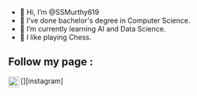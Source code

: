 - 👋 Hi, I’m @SSMurthy619
- 👀 I’ve done bachelor's degree in Computer Science.
- 🌱 I’m currently learning AI and Data Science.
- 💞️ I like playing Chess.

## Follow my page :
[<img align="left" alt="codeSTACKr | Instagram" width="22px" src="https://www.instagram.com/_.knowledgeengineering/" />][instagram]

<!---
SSMurthy619/SSMurthy619 is a ✨ special ✨ repository because its `README.md` (this file) appears on your GitHub profile.
You can click the Preview link to take a look at your changes.
--->

